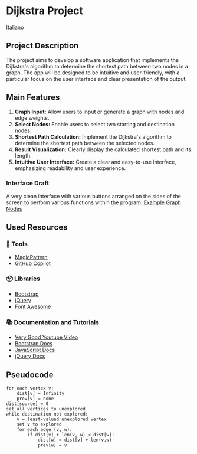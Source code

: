 # Dijkstra Project

[Italiano](./README.md)
    
## Project Description
The project aims to develop a software application that implements the Dijkstra's algorithm to determine the shortest path between two nodes in a graph. The app will be designed to be intuitive and user-friendly, with a particular focus on the user interface and clear presentation of the output.

## Main Features
1. **Graph Input:** Allow users to input or generate a graph with nodes and edge weights.
2. **Select Nodes:** Enable users to select two starting and destination nodes.
3. **Shortest Path Calculation:** Implement the Dijkstra's algorithm to determine the shortest path between the selected nodes.
4. **Result Visualization:** Clearly display the calculated shortest path and its length.
5. **Intuitive User Interface:** Create a clear and easy-to-use interface, emphasizing readability and user experience.

### Interface Draft
A very clean interface with various buttons arranged on the sides of the screen to perform various functions within the program. [Example Graph Nodes](https://her0-github.github.io/progetto-dijkstra/)

## Used Resources
### 🔨 Tools
- [MagicPattern](https://www.magicpattern.design/tools/css-backgrounds)
- [GitHub Copilot](https://github.com/features/copilot)

### 📦 Libraries
- [Bootstrap](https://getbootstrap.com/)
- [jQuery](https://jquery.com/)
- [Font Awesome](https://fontawesome.com/)

### 📚 Documentation and Tutorials
- [Very Good Youtube Video](https://youtu.be/EFg3u_E6eHU)
- [Bootstrap Docs](https://getbootstrap.com/docs)
- [JavaScript Docs](https://developer.mozilla.org/en-US/docs/Web/JavaScript)
- [jQuery Docs](https://api.jquery.com/)

## Pseudocode
```peudocode
for each vertex v:
    dist[v] = Infinity
    prev[v] = none
dist[source] = 0
set all vertices to unexplored
while destination not explored:
    v = least-valued unexplored vertex
    set v to explored
    for each edge (v, w):
        if dist[v] + len(v, w) < dist[w]:
            dist[w] = dist[v] + len(v,w)
            prev[w] = v
```